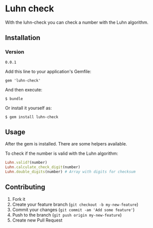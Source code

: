# Luhn check

With the luhn-check you can check a number with the Luhn algorithm.

## Installation
### Version
`0.0.1`

Add this line to your application's Gemfile:

    gem 'luhn-check'

And then execute:

    $ bundle

Or install it yourself as:

    $ gem install luhn-check

## Usage

After the gem is installed. There are some helpers available.

To check if the number is valid with the Luhn algorithm:

  ```ruby
  Luhn.valid?(number)
  Luhn.calculate_check_digit(number)
  Luhn.double_digits(number) # Array with digits for checksum
  ```

## Contributing

1. Fork it
2. Create your feature branch (`git checkout -b my-new-feature`)
3. Commit your changes (`git commit -am 'Add some feature'`)
4. Push to the branch (`git push origin my-new-feature`)
5. Create new Pull Request
